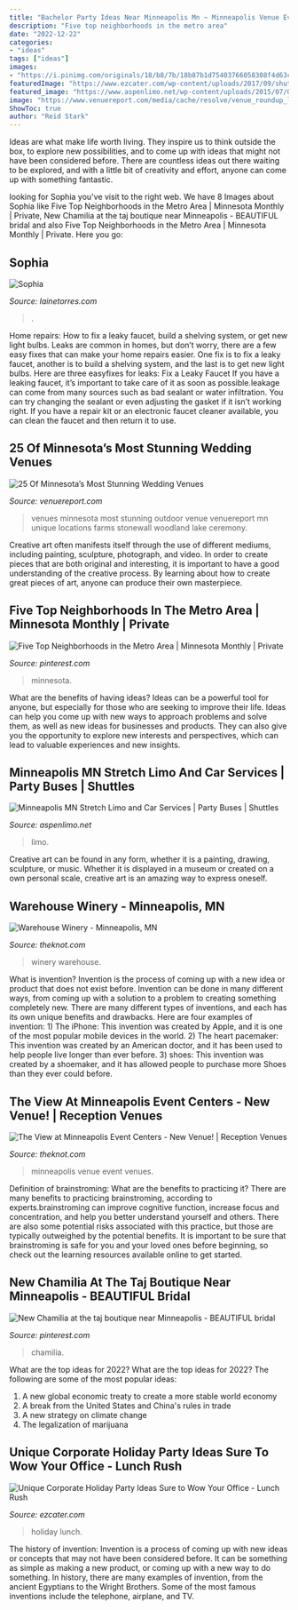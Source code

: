 ```yaml
---
title: "Bachelor Party Ideas Near Minneapolis Mn ~ Minneapolis Venue Event Venues"
description: "Five top neighborhoods in the metro area"
date: "2022-12-22"
categories:
- "ideas"
tags: ["ideas"]
images:
- "https://i.pinimg.com/originals/18/b8/7b/18b87b1d75403766058308f4d63c20c8.jpg"
featuredImage: "https://www.ezcater.com/wp-content/uploads/2017/09/shutterstock_659749309-1.jpg"
featured_image: "https://www.aspenlimo.net/wp-content/uploads/2015/07/Google-Map-Location-Aspen-Limo-and-Car-Minneapolis-MN.jpg"
image: "https://www.venuereport.com/media/cache/resolve/venue_roundup_listing_image/uploads/%2B0Regular_Roundup/MinnesotaWeddingVenues/StonewallFarms_KianaGrant.jpg"
ShowToc: true
author: "Reid Stark"
---
```



Ideas are what make life worth living. They inspire us to think outside the box, to explore new possibilities, and to come up with ideas that might not have been considered before. There are countless ideas out there waiting to be explored, and with a little bit of creativity and effort, anyone can come up with something fantastic.

	

		
looking for Sophia you've visit to the right web. We have 8 Images about Sophia like Five Top Neighborhoods in the Metro Area | Minnesota Monthly | Private, New Chamilia at the taj boutique near Minneapolis - BEAUTIFUL bridal and also Five Top Neighborhoods in the Metro Area | Minnesota Monthly | Private. Here you go:
		
    
## Sophia

<img loading=lazy src="https://www.lainetorres.com/img/s/v-10/p1567771768-4.jpg" onerror="this.onerror=null;this.src='https://tse4.mm.bing.net/th?id=OIP.aG7peZD3ZmZ20aesnI68dQEsDH&amp;pid=15.1';" alt="Sophia">

_Source: lainetorres.com_

>. 

	

Home repairs: How to fix a leaky faucet, build a shelving system, or get new light bulbs.
Leaks are common in homes, but don’t worry, there are a few easy fixes that can make your home repairs easier. One fix is to fix a leaky faucet, another is to build a shelving system, and the last is to get new light bulbs. Here are three easyfixes for leaks: 
Fix a Leaky Faucet
If you have a leaking faucet, it’s important to take care of it as soon as possible.leakage can come from many sources such as bad sealant or water infiltration. You can try changing the sealant or even adjusting the gasket if it isn’t working right. If you have a repair kit or an electronic faucet cleaner available, you can clean the faucet and then return it to use.

    
## 25 Of Minnesota’s Most Stunning Wedding Venues

<img loading=lazy src="https://www.venuereport.com/media/cache/resolve/venue_roundup_listing_image/uploads/%2B0Regular_Roundup/MinnesotaWeddingVenues/StonewallFarms_KianaGrant.jpg" onerror="this.onerror=null;this.src='https://tse3.mm.bing.net/th?id=OIP.rql-MY0wDXImtMx3K2QPwwHaE4&amp;pid=15.1';" alt="25 Of Minnesota’s Most Stunning Wedding Venues">

_Source: venuereport.com_

>venues minnesota most stunning outdoor venue venuereport mn unique locations farms stonewall woodland lake ceremony. 

	

Creative art often manifests itself through the use of different mediums, including painting, sculpture, photograph, and video. In order to create pieces that are both original and interesting, it is important to have a good understanding of the creative process. By learning about how to create great pieces of art, anyone can produce their own masterpiece.

    
## Five Top Neighborhoods In The Metro Area | Minnesota Monthly | Private

<img loading=lazy src="https://i.pinimg.com/originals/0c/48/af/0c48afd24ff98106e2ed92c5f5610b69.jpg" onerror="this.onerror=null;this.src='https://tse1.mm.bing.net/th?id=OIP.3mRUiYYropS8HjbDcypHBwHaFY&amp;pid=15.1';" alt="Five Top Neighborhoods in the Metro Area | Minnesota Monthly | Private">

_Source: pinterest.com_

>minnesota. 

	

What are the benefits of having ideas?
Ideas can be a powerful tool for anyone, but especially for those who are seeking to improve their life. Ideas can help you come up with new ways to approach problems and solve them, as well as new ideas for businesses and products. They can also give you the opportunity to explore new interests and perspectives, which can lead to valuable experiences and new insights.

    
## Minneapolis MN Stretch Limo And Car Services | Party Buses | Shuttles

<img loading=lazy src="https://www.aspenlimo.net/wp-content/uploads/2015/07/Google-Map-Location-Aspen-Limo-and-Car-Minneapolis-MN.jpg" onerror="this.onerror=null;this.src='https://tse3.mm.bing.net/th?id=OIP.uo7PqSBz_7orORM0ZDMG1wHaEA&amp;pid=15.1';" alt="Minneapolis MN Stretch Limo and Car Services | Party Buses | Shuttles">

_Source: aspenlimo.net_

>limo. 

	

Creative art can be found in any form, whether it is a painting, drawing, sculpture, or music. Whether it is displayed in a museum or created on a own personal scale, creative art is an amazing way to express oneself.

    
## Warehouse Winery - Minneapolis, MN

<img loading=lazy src="https://apis.xogrp.com/media-api/images/ca3c1a4a-3a86-4164-bef0-becba9b5f2fe~rs_2001.480.fit" onerror="this.onerror=null;this.src='https://tse1.mm.bing.net/th?id=OIP.H_coEKWM3oZNhZPAqSBIXAHaGx&amp;pid=15.1';" alt="Warehouse Winery - Minneapolis, MN">

_Source: theknot.com_

>winery warehouse. 

	

What is invention?
Invention is the process of coming up with a new idea or product that does not exist before. Invention can be done in many different ways, from coming up with a solution to a problem to creating something completely new. There are many different types of inventions, and each has its own unique benefits and drawbacks. Here are four examples of invention: 1) The iPhone: This invention was created by Apple, and it is one of the most popular mobile devices in the world. 2) The heart pacemaker: This invention was created by an American doctor, and it has been used to help people live longer than ever before. 3) shoes: This invention was created by a shoemaker, and it has allowed people to purchase more Shoes than they ever could before.

    
## The View At Minneapolis Event Centers - New Venue! | Reception Venues

<img loading=lazy src="https://media-api.xogrp.com/images/b010d022-9ec7-4765-8d99-9600a53c7b8b~rs_720.480" onerror="this.onerror=null;this.src='https://tse3.mm.bing.net/th?id=OIP.AQQ0ama6T0K9vhVX6D16UgHaE8&amp;pid=15.1';" alt="The View at Minneapolis Event Centers - New Venue! | Reception Venues">

_Source: theknot.com_

>minneapolis venue event venues. 

	

Definition of brainstroming: What are the benefits to practicing it?
There are many benefits to practicing brainstroming, according to experts.brainstroming can improve cognitive function, increase focus and concentration, and help you better understand yourself and others. There are also some potential risks associated with this practice, but those are typically outweighed by the potential benefits. It is important to be sure that brainstroming is safe for you and your loved ones before beginning, so check out the learning resources available online to get started.

    
## New Chamilia At The Taj Boutique Near Minneapolis - BEAUTIFUL Bridal

<img loading=lazy src="https://i.pinimg.com/originals/18/b8/7b/18b87b1d75403766058308f4d63c20c8.jpg" onerror="this.onerror=null;this.src='https://tse4.mm.bing.net/th?id=OIP.eahzymHDq4pdeXri2NGphwHaFj&amp;pid=15.1';" alt="New Chamilia at the taj boutique near Minneapolis - BEAUTIFUL bridal">

_Source: pinterest.com_

>chamilia. 

	

What are the top ideas for 2022?
What are the top ideas for 2022? The following are some of the most popular ideas: 
1. A new global economic treaty to create a more stable world economy 
2. A break from the United States and China's rules in trade 
3. A new strategy on climate change 
4. The legalization of marijuana 

    
## Unique Corporate Holiday Party Ideas Sure To Wow Your Office - Lunch Rush

<img loading=lazy src="https://www.ezcater.com/wp-content/uploads/2017/09/shutterstock_659749309-1.jpg" onerror="this.onerror=null;this.src='https://tse3.mm.bing.net/th?id=OIP.caBAUgl1TrCAlxl-kLmoXgHaE8&amp;pid=15.1';" alt="Unique Corporate Holiday Party Ideas Sure to Wow Your Office - Lunch Rush">

_Source: ezcater.com_

>holiday lunch. 

	

The history of invention:
Invention is a process of coming up with new ideas or concepts that may not have been considered before. It can be something as simple as making a new product, or coming up with a new way to do something. In history, there are many examples of invention, from the ancient Egyptians to the Wright Brothers. Some of the most famous inventions include the telephone, airplane, and TV.

